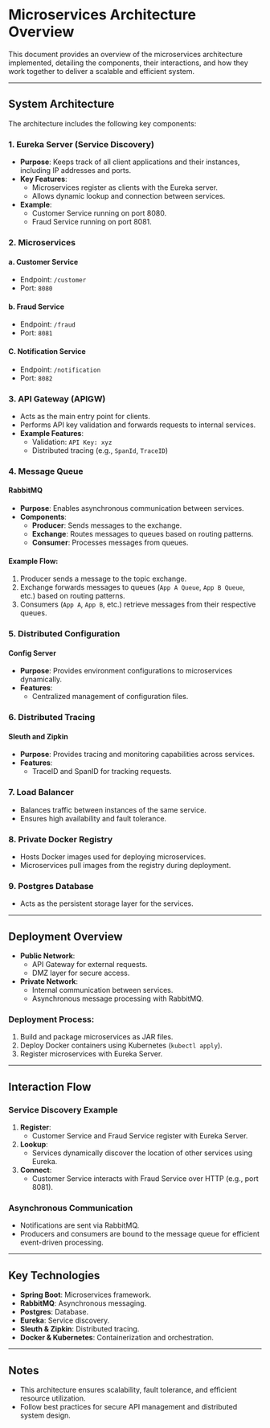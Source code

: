# Microservices Architecture Overview

This document provides an overview of the microservices architecture implemented, detailing the components, their interactions, and how they work together to deliver a scalable and efficient system.

---

## System Architecture
The architecture includes the following key components:

### 1. **Eureka Server** (Service Discovery)
- **Purpose**: Keeps track of all client applications and their instances, including IP addresses and ports.
- **Key Features**:
    - Microservices register as clients with the Eureka server.
    - Allows dynamic lookup and connection between services.
- **Example**:
    - Customer Service running on port 8080.
    - Fraud Service running on port 8081.

### 2. **Microservices**
#### a. Customer Service
- Endpoint: `/customer`
- Port: `8080`

#### b. Fraud Service
- Endpoint: `/fraud`
- Port: `8081`

#### C. Notification Service
- Endpoint: `/notification`
- Port: `8082`

### 3. **API Gateway (APIGW)**
- Acts as the main entry point for clients.
- Performs API key validation and forwards requests to internal services.
- **Example Features**:
    - Validation: `API Key: xyz`
    - Distributed tracing (e.g., `SpanId`, `TraceID`)

### 4. **Message Queue**
#### RabbitMQ
- **Purpose**: Enables asynchronous communication between services.
- **Components**:
    - **Producer**: Sends messages to the exchange.
    - **Exchange**: Routes messages to queues based on routing patterns.
    - **Consumer**: Processes messages from queues.

#### Example Flow:
1. Producer sends a message to the topic exchange.
2. Exchange forwards messages to queues (`App A Queue`, `App B Queue`, etc.) based on routing patterns.
3. Consumers (`App A`, `App B`, etc.) retrieve messages from their respective queues.

### 5. **Distributed Configuration**
#### Config Server
- **Purpose**: Provides environment configurations to microservices dynamically.
- **Features**:
    - Centralized management of configuration files.

### 6. **Distributed Tracing**
#### Sleuth and Zipkin
- **Purpose**: Provides tracing and monitoring capabilities across services.
- **Features**:
    - TraceID and SpanID for tracking requests.

### 7. **Load Balancer**
- Balances traffic between instances of the same service.
- Ensures high availability and fault tolerance.

### 8. **Private Docker Registry**
- Hosts Docker images used for deploying microservices.
- Microservices pull images from the registry during deployment.

### 9. **Postgres Database**
- Acts as the persistent storage layer for the services.

---

## Deployment Overview
- **Public Network**:
    - API Gateway for external requests.
    - DMZ layer for secure access.
- **Private Network**:
    - Internal communication between services.
    - Asynchronous message processing with RabbitMQ.

### Deployment Process:
1. Build and package microservices as JAR files.
2. Deploy Docker containers using Kubernetes (`kubectl apply`).
3. Register microservices with Eureka Server.

---

## Interaction Flow
### Service Discovery Example
1. **Register**:
    - Customer Service and Fraud Service register with Eureka Server.
2. **Lookup**:
    - Services dynamically discover the location of other services using Eureka.
3. **Connect**:
    - Customer Service interacts with Fraud Service over HTTP (e.g., port 8081).

### Asynchronous Communication
- Notifications are sent via RabbitMQ.
- Producers and consumers are bound to the message queue for efficient event-driven processing.

---

## Key Technologies
- **Spring Boot**: Microservices framework.
- **RabbitMQ**: Asynchronous messaging.
- **Postgres**: Database.
- **Eureka**: Service discovery.
- **Sleuth & Zipkin**: Distributed tracing.
- **Docker & Kubernetes**: Containerization and orchestration.

---

## Notes
- This architecture ensures scalability, fault tolerance, and efficient resource utilization.
- Follow best practices for secure API management and distributed system design.
